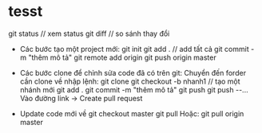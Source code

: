 # tesst

git status   // xem status
git diff      // so sánh thay đổi

- Các bước tạo một project mới:
git init
git add .       // add tất cả
git commit -m "thêm mô tả"
git remote add origin <link>
git push origin master

- Các bước clone để chỉnh sửa code đã có trên git:
Chuyển đến forder cần clone về nhập lệnh:
git clone <link clone>
git checkout -b nhanh1      // tạo một nhánh mới
git add .
git commit -m "thêm mô tả"
git push
git push --...
Vào đường link -> Create pull request

- Update code mới về 
git checkout master
git pull
Hoặc:
git pull origin master

